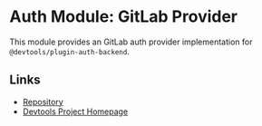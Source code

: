 # Auth Module: GitLab Provider

This module provides an GitLab auth provider implementation for `@devtools/plugin-auth-backend`.

## Links

- [Repository](https://github.com/khulnasoft/devtools/tree/master/plugins/auth-backend-module-gitlab-provider)
- [Devtools Project Homepage](https://devtools.khulnasoft.com)
